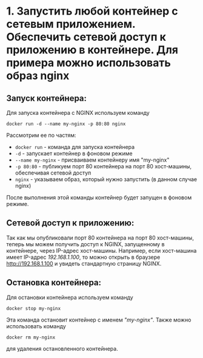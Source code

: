 # 1. Запустить любой контейнер с сетевым приложением. Обеспечить сетевой доступ к приложению в контейнере. Для примера можно использовать образ nginx

## Запуск контейнера:

Для запуска контейнера с NGINX используем команду 
```
docker run -d --name my-nginx -p 80:80 nginx
```
Рассмотрим ее по частям:
- `docker run` - команда для запуска контейнера
- `-d` - запускает контейнер в фоновом режиме
- `--name my-nginx` - присваиваем контейнеру имя "my-nginx"
- `-p 80:80` - публикуем порт 80 контейнера на порт 80 хост-машины, обеспечивая сетевой доступ
- `nginx` - указываем образ, который нужно запустить (в данном случае nginx)

После выполнения этой команды контейнер будет запущен в фоновом режиме.

## Сетевой доступ к приложению:
Так как мы опубликовали порт 80 контейнера на порт 80 хост-машины, теперь мы можем получить доступ к NGINX, запущенному в контейнере, через IP-адрес хост-машины. 
Например, если хост-машина имеет IP-адрес _192.168.1.100_, то можно открыть в браузере http://192.168.1.100 и увидеть стандартную страницу NGINX.

## Остановка контейнера:
Для остановки контейнера используем команду 
```
docker stop my-nginx
```
Эта команда остановит контейнер с именем _"my-nginx"_. 
Также можно использовать команду 
```
docker rm my-nginx
``` 
для удаления остановленного контейнера.
